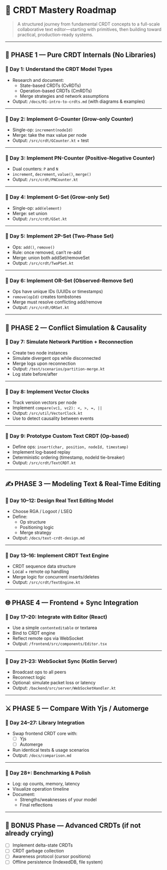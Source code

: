 # 🧠 CRDT Mastery Roadmap

> A structured journey from fundamental CRDT concepts to a full-scale collaborative text editor—starting with
> primitives, then building toward practical, production-ready systems.

---

## 🧱 PHASE 1 — Pure CRDT Internals (No Libraries)

### 🔹 Day 1: Understand the CRDT Model Types

- Research and document:
    - State-based CRDTs (CvRDTs)
    - Operation-based CRDTs (CmRDTs)
    - Merge strategies and network assumptions
- Output: `/docs/01-intro-to-crdts.md` (with diagrams & examples)

---

### 🔹 Day 2: Implement G-Counter (Grow-only Counter)

- Single-op: `increment(nodeId)`
- Merge: take the max value per node
- Output: `/src/crdt/GCounter.kt` + test

---

### 🔹 Day 3: Implement PN-Counter (Positive-Negative Counter)

- Dual counters: `P` and `N`
- `increment`, `decrement`, `value()`, `merge()`
- Output: `/src/crdt/PNCounter.kt`

---

### 🔹 Day 4: Implement G-Set (Grow-only Set)

- Single-op: `add(element)`
- Merge: set union
- Output: `/src/crdt/GSet.kt`

---

### 🔹 Day 5: Implement 2P-Set (Two-Phase Set)

- Ops: `add()`, `remove()`
- Rule: once removed, can’t re-add
- Merge: union both addSet/removeSet
- Output: `/src/crdt/TwoPSet.kt`

---

### 🔹 Day 6: Implement OR-Set (Observed-Remove Set)

- Ops have unique IDs (UUIDs or timestamps)
- `remove(opId)` creates tombstones
- Merge must resolve conflicting add/remove
- Output: `/src/crdt/ORSet.kt`

---

## 🔁 PHASE 2 — Conflict Simulation & Causality

### 🔹 Day 7: Simulate Network Partition + Reconnection

- Create two node instances
- Simulate divergent ops while disconnected
- Merge logs upon reconnection
- Output: `/test/scenarios/partition-merge.kt`
- Log state before/after

---

### 🔹 Day 8: Implement Vector Clocks

- Track version vectors per node
- Implement `compare(vc1, vc2): <, >, =, ||`
- Output: `/src/util/VectorClock.kt`
- Use to detect causality between events

---

### 🔹 Day 9: Prototype Custom Text CRDT (Op-based)

- Define ops: `insert(char, position, nodeId, timestamp)`
- Implement log-based replay
- Deterministic ordering (timestamp, nodeId tie-breaker)
- Output: `/src/crdt/TextCRDT.kt`

---

## ✍️ PHASE 3 — Modeling Text & Real-Time Editing

### 🔹 Day 10–12: Design Real Text Editing Model

- Choose RGA / Logoot / LSEQ
- Define:
    - Op structure
    - Positioning logic
    - Merge strategy
- Output: `/docs/text-crdt-design.md`

---

### 🔹 Day 13–16: Implement CRDT Text Engine

- CRDT sequence data structure
- Local + remote op handling
- Merge logic for concurrent inserts/deletes
- Output: `/src/crdt/TextEngine.kt`

---

## 🌐 PHASE 4 — Frontend + Sync Integration

### 🔹 Day 17–20: Integrate with Editor (React)

- Use a simple `contenteditable` or textarea
- Bind to CRDT engine
- Reflect remote ops via WebSocket
- Output: `/frontend/src/components/Editor.tsx`

---

### 🔹 Day 21–23: WebSocket Sync (Kotlin Server)

- Broadcast ops to all peers
- Reconnect logic
- Optional: simulate packet loss or latency
- Output: `/backend/src/server/WebSocketHandler.kt`

---

## ⚔️ PHASE 5 — Compare With Yjs / Automerge

### 🔹 Day 24–27: Library Integration

- Swap frontend CRDT core with:
    - [ ] Yjs
    - [ ] Automerge
- Run identical tests & usage scenarios
- Output: `/docs/comparison.md`

---

### 🔹 Day 28+: Benchmarking & Polish

- Log: op counts, memory, latency
- Visualize operation timeline
- Document:
    - Strengths/weaknesses of your model
    - Final reflections

---

## 🧪 BONUS Phase — Advanced CRDTs (if not already crying)

- [ ] Implement delta-state CRDTs
- [ ] CRDT garbage collection
- [ ] Awareness protocol (cursor positions)
- [ ] Offline persistence (IndexedDB, file system)